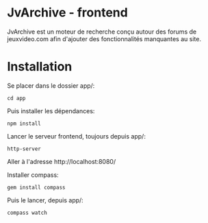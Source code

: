 # JvArchive - frontend
JvArchive est un moteur de recherche conçu autour des forums de jeuxvideo.com afin d'ajouter des fonctionnalités manquantes au site.
# Installation
Se placer dans le dossier app/:

    cd app
Puis installer les dépendances:

    npm install
    
Lancer le serveur frontend, toujours depuis app/:

    http-server
    
Aller à l'adresse http://localhost:8080/

Installer compass:

    gem install compass

Puis le lancer, depuis app/:

    compass watch